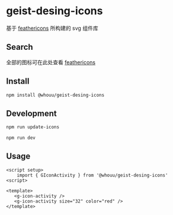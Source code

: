 # geist-desing-icons

基于 [feathericons](https://feathericons.com/) 所构建的 svg 组件库

## Search

全部的图标可在此处查看 [feathericons](https://feathericons.com/)

## Install

```sh
npm install @whouu/geist-desing-icons
```

## Development

```sh
npm run update-icons

npm run dev
```

## Usage

```vue
<script setup>
    import { GIconActivity } from '@whouu/geist-desing-icons'
<script>

<template>
   <g-icon-activity />
   <g-icon-activity size="32" color="red" />
</template>
```